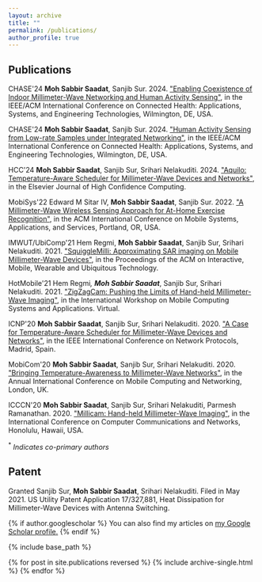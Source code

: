 ```yaml
---
layout: archive
title: ""
permalink: /publications/
author_profile: true
---
```


## Publications
<span class="pub-badge">CHASE'24</span> 
<strong>Moh Sabbir Saadat</strong>, Sanjib Sur. 2024. 
<a href="../files/mNetS_CHASE24.pdf" target="_blank">"Enabling Coexistence of Indoor Millimeter-Wave Networking and Human Activity Sensing"</a>, 
in the IEEE/ACM International Conference on Connected Health: Applications, Systems, and Engineering Technologies, Wilmington, DE, USA.

<span class="pub-badge">CHASE'24</span> 
<strong>Moh Sabbir Saadat</strong>, Sanjib Sur. 2024. 
<a href="../files/MilliNetS_CHASE24.pdf" target="_blank">"Human Activity Sensing from Low-rate Samples under Integrated Networking"</a>, 
in the IEEE/ACM International Conference on Connected Health: Applications, Systems, and Engineering Technologies, Wilmington, DE, USA.

<span class="pub-badge">HCC'24</span> 
<strong>Moh Sabbir Saadat</strong>, Sanjib Sur, Srihari Nelakuditi. 2024. 
<a href="../files/Aquilo_HCC24.pdf" target="_blank">"Aquilo: Temperature-Aware Scheduler for Millimeter-Wave Devices and Networks"</a>, 
in the Elsevier Journal of High Confidence Computing.

<span class="pub-badge">MobiSys'22</span> 
Edward M Sitar IV, <strong>Moh Sabbir Saadat</strong>, Sanjib Sur. 2022. 
<a href="../files/mmGym_MobiSys22.pdf" target="_blank">"A Millimeter-Wave Wireless Sensing Approach for At-Home Exercise Recognition"</a>, 
in the ACM International Conference on Mobile Systems, Applications, and Services, Portland, OR, USA.

<span class="pub-badge">IMWUT/UbiComp'21</span> 
Hem Regmi, <strong>Moh Sabbir Saadat</strong>, Sanjib Sur, Srihari Nelakuditi. 2021. 
<a href="../files/SquiggleMilli_IMWUT21.pdf" target="_blank">"SquiggleMilli: Approximating SAR imaging on Mobile Millimeter-Wave Devices"</a>, 
in the Proceedings of the ACM on Interactive, Mobile, Wearable and Ubiquitous Technology.

<span class="pub-badge">HotMobile'21</span> 
Hem Regmi<sup>*</sup>, <strong>Moh Sabbir Saadat</strong><sup>*</sup>, Sanjib Sur, Srihari Nelakuditi. 2021. 
<a href="../files/ZigZagCam_HotMobile21.pdf" target="_blank">"ZigZagCam: Pushing the Limits of Hand-held Millimeter-Wave Imaging"</a>, 
in the International Workshop on Mobile Computing Systems and Applications. Virtual.

<span class="pub-badge">ICNP'20</span> 
<strong>Moh Sabbir Saadat</strong>, Sanjib Sur, Srihari Nelakuditi. 2020. 
<a href="../files/Aquilo_ICNP20.pdf" target="_blank">"A Case for Temperature-Aware Scheduler for Millimeter-Wave Devices and Networks"</a>, 
in the IEEE International Conference on Network Protocols, Madrid, Spain.

<span class="pub-badge">MobiCom'20</span> 
<strong>Moh Sabbir Saadat</strong>, Sanjib Sur, Srihari Nelakuditi. 2020. 
<a href="../files/Aquilo_MobiCom20.pdf" target="_blank">"Bringing Temperature-Awareness to Millimeter-Wave Networks"</a>, 
in the Annual International Conference on Mobile Computing and Networking, London, UK.

<span class="pub-badge">ICCCN'20</span> 
<strong>Moh Sabbir Saadat</strong>, Sanjib Sur, Srihari Nelakuditi, Parmesh Ramanathan. 2020. 
<a href="../files/MilliCam_ICCCN20.pdf" target="_blank">"Millicam: Hand-held Millimeter-Wave Imaging"</a>, 
in the International Conference on Computer Communications and Networks, Honolulu, Hawaii, USA.

<sup>*</sup> <em>Indicates co-primary authors</em>

## Patent
<span class="pub-badge">Granted</span> 
Sanjib Sur, <strong>Moh Sabbir Saadat</strong>, Srihari Nelakuditi. Filed in May 2021. 
US Utility Patent Application 17/327,881, Heat Dissipation for Millimeter-Wave Devices with Antenna Switching.


{% if author.googlescholar %}
  You can also find my articles on <u><a href="{{author.googlescholar}}">my Google Scholar profile</a>.</u>
{% endif %}

{% include base_path %}

{% for post in site.publications reversed %}
  {% include archive-single.html %}
{% endfor %}
